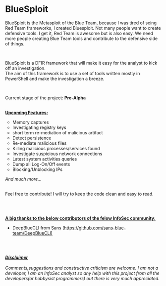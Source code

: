 # BlueSploit

<p>BlueSploit is the Metasploit of the Blue Team, because I was tired of seing Red Team frameworks, I created Bluesploit. Not many people want to create defensive tools. I get it, Red Team is awesome but is also easy. We need more people creating Blue Team tools and contribute to the defensive side of things.</p><br>

BlueSploit is a DFIR framework that will make it easy for the analyst to kick off an investigation. <br> 
The aim of this framework is to use a set of tools written mostly in PowerShell and make the investigation a breeze. <br>
<br>

<p><img src="https://github.com/tsale/BlueSploit/blob/master/PNGs/Bluesploit_menu.PNG" alt="" /></p>

Current stage of the project: <b>Pre-Alpha</b> 
<br> <br> 

<p><span style="text-decoration: underline;"><strong>Upcoming Features:</strong></span></p>
<ul style="list-style-type: circle;">
<li>Memory captures</li>
<li>Investigating registry keys</li>
<li>short term re-mediation of malicious artifact</li>
<li>Detect persistence</li>
<li>Re-mediate malicious files</li>
<li>Killing malicious processes/services found</li>
<li>Investigate suspicious network connections</li>
<li>Latest system activities queries</li>
<li>Dump all Log-On/Off events</li>
<li>Blocking/Unblocking IPs</li>
</ul>
<em>And much more...</em><br><br>

<p>Feel free to contribute! I will try to keep the code clean and easy to read.</p>
<br> <br> 

<p><strong><span style="text-decoration: underline;">A big thanks to the below contributors of the felow InfoSec community:</span></strong></p>
<ul>
<li>DeepBlueCLI from Sans (<a href="https://github.com/sans-blue-team/DeepBlueCLI">https://github.com/sans-blue-team/DeepBlueCLI)</a></li>
</ul>
<br><br>


<p><b><u><i>Disclaimer</i></u></b> 
 <br><br>
<i>Comments,suggestions and constructive criticism are welcome. I am not a developer, I am an InfoSec analyst so any help with this project from all the developers(or hobbysist programmers) out there is very much appreciated.</i></p>
